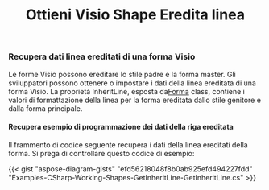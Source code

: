 ﻿---
title: Ottieni Visio Shape Eredita linea
type: docs
weight: 100
url: /it/net/get-visio-shape-inherit-line/
description: Questa sezione spiega come ottenere lo stile di linea della forma visio ereditato dal suo stile genitore e master con Aspose.Diagram.
---
### **Recupera dati linea ereditati di una forma Visio**
 Le forme Visio possono ereditare lo stile padre e la forma master. Gli sviluppatori possono ottenere o impostare i dati della linea ereditata di una forma Visio. La proprietà InheritLine, esposta da[Forma](http://www.aspose.com/api/net/diagram/aspose.diagram/shape) class, contiene i valori di formattazione della linea per la forma ereditata dallo stile genitore e dalla forma principale.
#### **Recupera esempio di programmazione dei dati della riga ereditata**
Il frammento di codice seguente recupera i dati della linea ereditati della forma. Si prega di controllare questo codice di esempio:

{{< gist "aspose-diagram-gists" "efd56218048f8b0ab925efd494227fdd" "Examples-CSharp-Working-Shapes-GetInheritLine-GetInheritLine.cs" >}}

